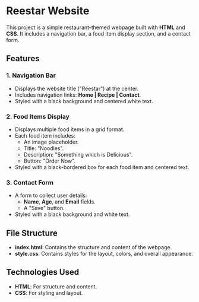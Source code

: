 # Reestar Website

This project is a simple restaurant-themed webpage built with **HTML** and **CSS**. It includes a navigation bar, a food item display section, and a contact form.

## Features

### 1. Navigation Bar
- Displays the website title ("Reestar") at the center.
- Includes navigation links: **Home | Recipe | Contact**.
- Styled with a black background and centered white text.

### 2. Food Items Display
- Displays multiple food items in a grid format.
- Each food item includes:
  - An image placeholder.
  - Title: "Noodles".
  - Description: "Something which is Delicious".
  - Button: "Order Now".
- Styled with a black-bordered box for each food item and centered text.

### 3. Contact Form
- A form to collect user details:
  - **Name**, **Age**, and **Email** fields.
  - A "Save" button.
- Styled with a black background and white text.

## File Structure
- **index.html**: Contains the structure and content of the webpage.
- **style.css**: Contains styles for the layout, colors, and overall appearance.

## Technologies Used
- **HTML**: For structure and content.
- **CSS**: For styling and layout.

